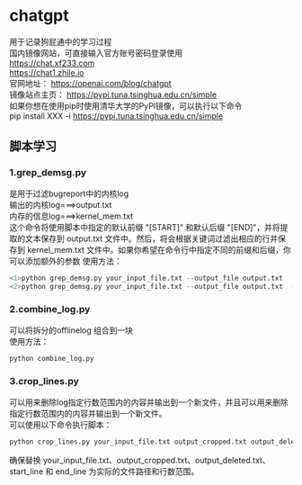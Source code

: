 <!--
 * @Author: shushigege
 * @Date: 2023-12-06 11:22:47
 * @LastEditTime: 2023-12-06 17:23:52
 * @email: shushigege@gmail.com
-->
# chatgpt
用于记录狗屁通中的学习过程  
国内镜像网站，可直接输入官方账号密码登录使用  
https://chat.xf233.com  
https://chat1.zhile.io  
官网地址：  https://openai.com/blog/chatgpt  
镜像站点主页： https://pypi.tuna.tsinghua.edu.cn/simple  
如果你想在使用pip时使用清华大学的PyPI镜像，可以执行以下命令  
pip install XXX -i https://pypi.tuna.tsinghua.edu.cn/simple

## 脚本学习
### 1.grep_demsg.py
是用于过滤bugreport中的内核log  
输出的内核log===>output.txt  
内存的信息log===>kernel_mem.txt  
这个命令将使用脚本中指定的默认前缀 "[START]" 和默认后缀 "[END]"，并将提取的文本保存到 output.txt 文件中。然后，将会根据关键词过滤出相应的行并保存到 kernel_mem.txt 文件中。如果你希望在命令行中指定不同的前缀和后缀，你可以添加额外的参数
使用方法：  
```python
<1>python grep_demsg.py your_input_file.txt --output_file output.txt  
<2>python grep_demsg.py your_input_file.txt --output_file output.txt  --prefix "[CUSTOM_START]" --suffix "[CUSTOM_END]" 
```

### 2.combine_log.py  
可以将拆分的offlinelog 组合到一块  
使用方法：  
```python
python combine_log.py 
```
### 3.crop_lines.py
可以用来删除log指定行数范围内的内容并输出到一个新文件，并且可以用来删除指定行数范围内的内容并输出到一个新文件。  
可以使用以下命令执行脚本：  
```python
python crop_lines.py your_input_file.txt output_cropped.txt output_deleted.txt start_line end_line
```
确保替换 your_input_file.txt、output_cropped.txt、output_deleted.txt、start_line 和 end_line 为实际的文件路径和行数范围。
